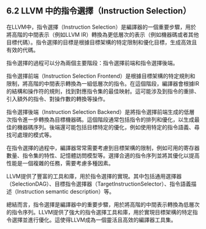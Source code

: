 ## 6.2 LLVM 中的指令選擇（Instruction Selection）

在LLVM中，指令選擇（Instruction Selection）是編譯器的一個重要步驟，用於將高階的中間表示（例如LLVM IR）轉換為更低層次的表示（例如機器碼或者其他目標代碼）。指令選擇的目標是根據目標架構的特定限制和優化目標，生成高效且有效的代碼。

指令選擇的過程可以分為兩個主要階段：指令選擇前端和指令選擇後端。

指令選擇前端（Instruction Selection Frontend）是根據目標架構的特定規則和限制，將高階的中間表示轉換為一組低層次的指令。在這個階段，編譯器會根據IR的結構和操作符的規則，找到對應指令集的最佳映射。這可能涉及到指令的重排、引入額外的指令、對操作數的轉換等操作。

指令選擇後端（Instruction Selection Backend）是將指令選擇前端生成的低層次指令進一步轉換為目標機器碼。這個階段通常包括指令的排列和優化，以生成最佳的機器碼序列。後端還可能包括目標特定的優化，例如使用特定的指令語義、尋找可處理的模式等。

在指令選擇的過程中，編譯器常常需要考慮到目標架構的限制，例如可用的寄存器數量、指令集的特性、記憶體訪問模型等。選擇合適的指令序列並將其優化以提高性能是一個複雜的任務，需要考慮多種因素。

LLVM提供了豐富的工具和庫，用於指令選擇的實現。其中包括通用選擇器（SelectionDAG）、目標指令選擇器（TargetInstructionSelector）、指令語義描述（Instruction semantic description）等。

總結而言，指令選擇是編譯器中的重要步驟，用於將高階的中間表示轉換為低層次的指令序列。LLVM提供了強大的指令選擇工具和庫，用於實現目標架構的特定指令選擇並進行優化。這使得LLVM成為一個靈活且高效的編譯器工具集。